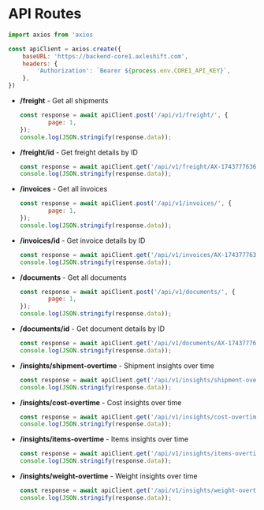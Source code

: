 # API Routes

```javascript
import axios from 'axios

const apiClient = axios.create({
    baseURL: 'https://backend-core1.axleshift.com',
    headers: {
        'Authorization': `Bearer ${process.env.CORE1_API_KEY}`,
    },
})
```

- **/freight** - Get all shipments  

    ```javascript
    const response = await apiClient.post('/api/v1/freight/', {
            page: 1,
    });
    console.log(JSON.stringify(response.data));
    ```

- **/freight/id** - Get freight details by ID  

    ```javascript
    const response = await apiClient.get('/api/v1/freight/AX-1743777636871/');
    console.log(JSON.stringify(response.data));
    ```

- **/invoices** - Get all invoices  

    ```javascript
    const response = await apiClient.post('/api/v1/invoices/', {
            page: 1,
    });
    console.log(JSON.stringify(response.data));
    ```

- **/invoices/id** - Get invoice details by ID  

    ```javascript
    const response = await apiClient.get('/api/v1/invoices/AX-1743777636871/');
    console.log(JSON.stringify(response.data));
    ```

- **/documents** - Get all documents  

    ```javascript
    const response = await apiClient.post('/api/v1/documents/', {
            page: 1,
    });
    console.log(JSON.stringify(response.data));
    ```

- **/documents/id** - Get document details by ID  

    ```javascript
    const response = await apiClient.get('/api/v1/documents/AX-1743777636871/');
    console.log(JSON.stringify(response.data));
    ```

- **/insights/shipment-overtime** - Shipment insights over time  

    ```javascript
    const response = await apiClient.get('/api/v1/insights/shipment-overtime/');
    console.log(JSON.stringify(response.data));
    ```

- **/insights/cost-overtime** - Cost insights over time  

    ```javascript
    const response = await apiClient.get('/api/v1/insights/cost-overtime/');
    console.log(JSON.stringify(response.data));
    ```

- **/insights/items-overtime** - Items insights over time  

    ```javascript
    const response = await apiClient.get('/api/v1/insights/items-overtime/');
    console.log(JSON.stringify(response.data));
    ```

- **/insights/weight-overtime** - Weight insights over time  

    ```javascript
    const response = await apiClient.get('/api/v1/insights/weight-overtime/');
    console.log(JSON.stringify(response.data));
    ```
